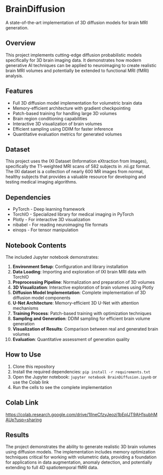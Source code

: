 # BrainDiffusion

A state-of-the-art implementation of 3D diffusion models for brain MRI generation.

## Overview
This project implements cutting-edge diffusion probabilistic models specifically for 3D brain imaging data. It demonstrates how modern generative AI techniques can be applied to neuroimaging to create realistic brain MRI volumes and potentially be extended to functional MRI (fMRI) analysis.

## Features
- Full 3D diffusion model implementation for volumetric brain data
- Memory-efficient architecture with gradient checkpointing
- Patch-based training for handling large 3D volumes
- Brain region conditioning capabilities
- Interactive 3D visualization of brain volumes
- Efficient sampling using DDIM for faster inference
- Quantitative evaluation metrics for generated volumes

## Dataset
This project uses the IXI Dataset (Information eXtraction from Images), specifically the T1-weighted MRI scans of 582 subjects in .nii.gz format. The IXI dataset is a collection of nearly 600 MR images from normal, healthy subjects that provides a valuable resource for developing and testing medical imaging algorithms.

## Dependencies
- PyTorch - Deep learning framework
- TorchIO - Specialized library for medical imaging in PyTorch
- Plotly - For interactive 3D visualization
- nibabel - For reading neuroimaging file formats
- einops - For tensor manipulation

## Notebook Contents
The included Jupyter notebook demonstrates:

1. **Environment Setup**: Configuration and library installation
2. **Data Loading**: Importing and exploration of IXI brain MRI data with TorchIO
3. **Preprocessing Pipeline**: Normalization and preparation of 3D volumes
4. **3D Visualization**: Interactive exploration of brain volumes using Plotly
5. **Diffusion Model Implementation**: Complete implementation of 3D diffusion model components
6. **U-Net Architecture**: Memory-efficient 3D U-Net with attention mechanisms
7. **Training Process**: Patch-based training with optimization techniques
8. **Sampling and Generation**: DDIM sampling for efficient brain volume generation
9. **Visualization of Results**: Comparison between real and generated brain volumes
10. **Evaluation**: Quantitative assessment of generation quality

## How to Use
1. Clone this repository
2. Install the required dependencies: `pip install -r requirements.txt`
3. Open the Jupyter notebook: `jupyter notebook BrainDiffusion.ipynb` or use the Colab link
4. Run the cells to see the complete implementation

## Colab Link
https://colab.research.google.com/drive/1IlneCfzyJeozj1bEplJT9AH1subhMAUp?usp=sharing

## Results
The project demonstrates the ability to generate realistic 3D brain volumes using diffusion models. The implementation includes memory optimization techniques critical for working with volumetric data, providing a foundation for applications in data augmentation, anomaly detection, and potentially extending to full 4D spatiotemporal fMRI data.
